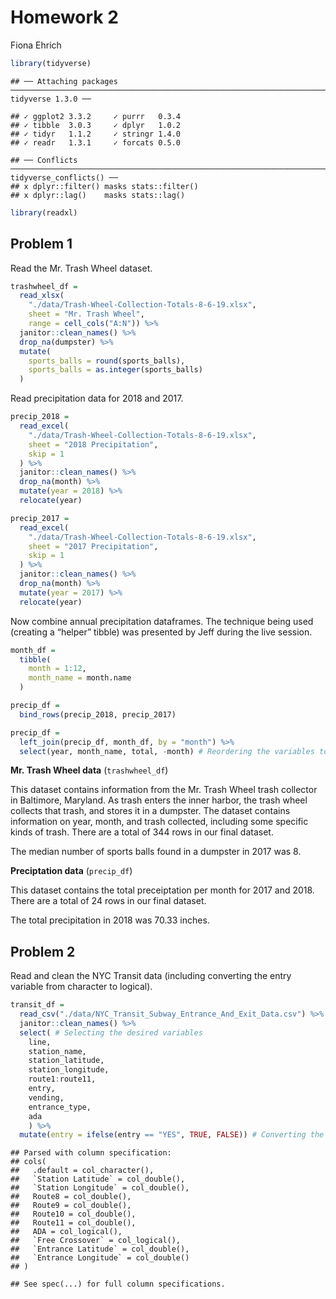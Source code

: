 Homework 2
================
Fiona Ehrich

``` r
library(tidyverse)
```

    ## ── Attaching packages ────────────────────────────────────────────────────────────────────────────────── tidyverse 1.3.0 ──

    ## ✓ ggplot2 3.3.2     ✓ purrr   0.3.4
    ## ✓ tibble  3.0.3     ✓ dplyr   1.0.2
    ## ✓ tidyr   1.1.2     ✓ stringr 1.4.0
    ## ✓ readr   1.3.1     ✓ forcats 0.5.0

    ## ── Conflicts ───────────────────────────────────────────────────────────────────────────────────── tidyverse_conflicts() ──
    ## x dplyr::filter() masks stats::filter()
    ## x dplyr::lag()    masks stats::lag()

``` r
library(readxl)
```

## Problem 1

Read the Mr. Trash Wheel dataset.

``` r
trashwheel_df =
  read_xlsx(
    "./data/Trash-Wheel-Collection-Totals-8-6-19.xlsx",
    sheet = "Mr. Trash Wheel",
    range = cell_cols("A:N")) %>% 
  janitor::clean_names() %>% 
  drop_na(dumpster) %>% 
  mutate(
    sports_balls = round(sports_balls),
    sports_balls = as.integer(sports_balls)
  )
```

Read precipitation data for 2018 and 2017.

``` r
precip_2018 =
  read_excel(
    "./data/Trash-Wheel-Collection-Totals-8-6-19.xlsx",
    sheet = "2018 Precipitation",
    skip = 1
  ) %>% 
  janitor::clean_names() %>% 
  drop_na(month) %>% 
  mutate(year = 2018) %>% 
  relocate(year)

precip_2017 =
  read_excel(
    "./data/Trash-Wheel-Collection-Totals-8-6-19.xlsx",
    sheet = "2017 Precipitation",
    skip = 1
  ) %>% 
  janitor::clean_names() %>% 
  drop_na(month) %>% 
  mutate(year = 2017) %>% 
  relocate(year)
```

Now combine annual precipitation dataframes. The technique being used
(creating a “helper” tibble) was presented by Jeff during the live
session.

``` r
month_df =
  tibble(
    month = 1:12,
    month_name = month.name
  )

precip_df =
  bind_rows(precip_2018, precip_2017)

precip_df =
  left_join(precip_df, month_df, by = "month") %>% 
  select(year, month_name, total, -month) # Reordering the variables to be in a more useful order and getting rid of the old month variable
```

**Mr. Trash Wheel data** (`trashwheel_df`)

This dataset contains information from the Mr. Trash Wheel trash
collector in Baltimore, Maryland. As trash enters the inner harbor, the
trash wheel collects that trash, and stores it in a dumpster. The
dataset contains information on year, month, and trash collected,
including some specific kinds of trash. There are a total of 344 rows in
our final dataset.

The median number of sports balls found in a dumpster in 2017 was 8.

**Preciptation data** (`precip_df`)

This dataset contains the total preceiptation per month for 2017 and
2018. There are a total of 24 rows in our final dataset.

The total precipitation in 2018 was 70.33 inches.

## Problem 2

Read and clean the NYC Transit data (including converting the entry
variable from character to logical).

``` r
transit_df =
  read_csv("./data/NYC_Transit_Subway_Entrance_And_Exit_Data.csv") %>% 
  janitor::clean_names() %>%
  select( # Selecting the desired variables
    line,
    station_name,
    station_latitude,
    station_longitude,
    route1:route11,
    entry,
    vending,
    entrance_type,
    ada
    ) %>% 
  mutate(entry = ifelse(entry == "YES", TRUE, FALSE)) # Converting the entry variable from character to logical
```

    ## Parsed with column specification:
    ## cols(
    ##   .default = col_character(),
    ##   `Station Latitude` = col_double(),
    ##   `Station Longitude` = col_double(),
    ##   Route8 = col_double(),
    ##   Route9 = col_double(),
    ##   Route10 = col_double(),
    ##   Route11 = col_double(),
    ##   ADA = col_logical(),
    ##   `Free Crossover` = col_logical(),
    ##   `Entrance Latitude` = col_double(),
    ##   `Entrance Longitude` = col_double()
    ## )

    ## See spec(...) for full column specifications.
